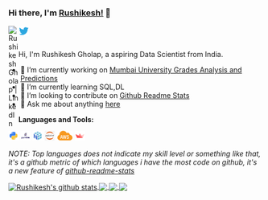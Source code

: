 ### Hi there, I'm [Rushikesh!](https://RushikeshGholap.github.io) 👋

<a href="https://www.linkedin.com/in/RushikeshGholap/">
  <img align="left" alt="Rushikesh Gholap | LinkedIn" width="20px" src="https://raw.githubusercontent.com/RushikeshGholap/RushikeshGholap/master/assests/codesandbox.svg" />
</a>
<a href="https://twitter.com/RushikeshBG">
  <img align="left" alt="Rushikesh Gholap | Twitter" width="21px" src="https://raw.githubusercontent.com/RushikeshGholap/RushikeshGholap/master/assests/twitter.svg" />
</a>


<br />
<br />

Hi, I'm Rushikesh Gholap, a aspiring Data Scientist from India.

- 🔭 I’m currently working on [Mumbai University Grades Analysis and Predictions](https://github.com/RushikeshGholap/Mumbai-University-Grades-Analysis-Prediction)
- 🌱 I’m currently learning SQL,DL
- 👯 I’m looking to contribute on [Github Readme Stats](https://github.com/RushikeshGholap/)
- 💬 Ask me about anything [here](https://github.com/RushikeshGholap/RushikeshGholap/issues)

**Languages and Tools:**  

<code><img height="20" src="https://raw.githubusercontent.com/RushikeshGholap/RushikeshGholap/master/assests/python.png"></code>
<code><img height="20" src="https://raw.githubusercontent.com/RushikeshGholap/RushikeshGholap/master/assests/pandas.png"></code>
<code><img height="20" src="https://raw.githubusercontent.com/RushikeshGholap/RushikeshGholap/master/assests/numpy.png"></code>
<code><img height="20" src="https://raw.githubusercontent.com/RushikeshGholap/RushikeshGholap/master/assests/jupyter.png"></code>
<code><img height="20" src="https://raw.githubusercontent.com/RushikeshGholap/RushikeshGholap/master/assests/aws.png"></code>
<code><img height="20" src="https://raw.githubusercontent.com/RushikeshGholap/RushikeshGholap/master/assests/streamlit.png"></code>


*NOTE: Top languages does not indicate my skill level or something like that, it's a github metric of which languages i have the most code on github, it's a new feature of [github-readme-stats](https://github.com/RushikeshGholap/)*


<a href="https://github.com/RushikeshGholap">
  <img align="center" src="https://github-readme-stats.vercel.app/api?username=RushikeshGholap&show_icons=true&include_all_commits=true&theme=dark" alt="Rushikesh's github stats" />
</a>
<a href="https://github.com/RushikeshGholap/">
  <!-- Change the `github-readme-stats.vercel.app` to `github-readme-stats.vercel.app`  -->
  <img align="center" src="https://github-readme-stats.vercel.app/api/top-langs/?username=RushikeshGholap&layout=compact&theme=dark" />
</a>

<a href="https://github.com/RushikeshGholap/">
  <!-- Change the `github-readme-stats.vercel.app` to `github-readme-stats.vercel.app`  -->
  <img align="center" src="https://github-readme-stats.vercel.app/api/pin/?username=RushikeshGholap&repo=Mumbai-University-Grades-Analysis-Prediction&theme=dark" />
</a>    
<a href="https://github.com/RushikeshGholap/RushikeshGholap.github.io">
  <!-- Change the `github-readme-stats.vercel.app` to `github-readme-stats.vercel.app`  -->
  <img align="center" src="https://github-readme-stats.vercel.app/api/pin/?username=RushikeshGholap&repo=Amexp-2019&theme=dark" />
</a>

